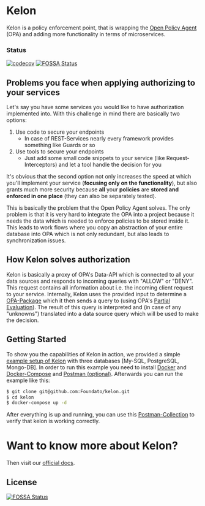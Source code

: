 # Kelon

Kelon is a policy enforcement point, that is wrapping the [Open Policy Agent](https://www.openpolicyagent.org) (OPA) and adding more functionality in terms of microservices.

### Status
[![codecov](https://codecov.io/gh/Foundato/kelon/branch/master/graph/badge.svg)](https://codecov.io/gh//Foundato/kelon)
[![FOSSA Status](https://app.fossa.com/api/projects/git%2Bgithub.com%2FFoundato%2Fkelon.svg?type=shield)](https://app.fossa.com/projects/git%2Bgithub.com%2FFoundato%2Fkelon?ref=badge_shield)

## Problems you face when applying authorizing to your services

Let's say you have some services you would like to have authorization implemented into. With this challenge in mind there are basically two options:

1. Use code to secure your endpoints 
    * In case of REST-Services nearly every framework provides something like Guards or so
2. Use tools to secure your endpoints 
    * Just add some small code snippets to your service (like Request-Interceptors) and let a tool handle the decision for you

It's obvious that the second option not only increases the speed at which you'll implement your service (**focusing only on the functionality**), but also grants much more
security because **all** your **policies** are **stored and enforced in one place** (they can also be separately tested).

This is basically the problem that the Open Policy Agent solves. The only problem is that it is very hard to integrate
the OPA into a project because it needs the data which is needed to enforce policies to be stored inside it. This leads to work flows where
you copy an abstraction of your entire database into OPA which is not only redundant, but also leads to synchronization issues.

## How Kelon solves authorization

Kelon is basically a proxy of OPA's Data-API which is connected to all your data sources and responds to incoming queries with "ALLOW" or "DENY".
This request contains all information about i.e. the incoming client request to your service.
Internally, Kelon uses the provided input to determine a [OPA-Package](https://www.openpolicyagent.org/docs/latest/policy-language/#packages) which it then sends a query to (using OPA's [Partial Evaluation](https://www.openpolicyagent.org/docs/latest/rest-api/#compile-api)).
The result of this query is interpreted and (in case of any "unknowns") translated into a data source query which will be used to make the decision.

## Getting Started

To show you the capabilities of Kelon in action, we provided a simple [example setup of Kelon](./examples/docker-compose) with three databases [My-SQL, PostgreSQL, Mongo-DB].
In order to run this example you need to install [Docker](https://docs.docker.com/install/) and [Docker-Compose](https://docs.docker.com/compose/install/) and [Postman (optional)](https://www.postman.com/downloads/).
Afterwards you can run the example like this:

```bash
$ git clone git@github.com:Foundato/kelon.git
$ cd kelon
$ docker-compose up -d
```

After everything is up and running, you can use this [Postman-Collection](./examples/kelon_example_E2E.postman_collection.json) to verify that kelon is working correctly.


# Want to know more about Kelon?

Then visit our [official docs](https://docs.kelon.io/).

## License
[![FOSSA Status](https://app.fossa.com/api/projects/git%2Bgithub.com%2FFoundato%2Fkelon.svg?type=large)](https://app.fossa.com/projects/git%2Bgithub.com%2FFoundato%2Fkelon?ref=badge_large)